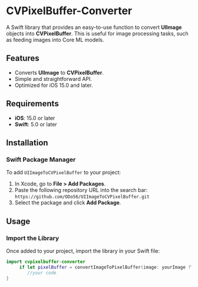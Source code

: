 # CVPixelBuffer-Converter

A Swift library that provides an easy-to-use function to convert **UIImage** objects into **CVPixelBuffer**. This is useful for image processing tasks, such as feeding images into Core ML models.

## Features
- Converts **UIImage** to **CVPixelBuffer**.
- Simple and straightforward API.
- Optimized for iOS 15.0 and later.

## Requirements
- **iOS**: 15.0 or later
- **Swift**: 5.0 or later

## Installation

### Swift Package Manager
To add `UIImageToCVPixelBuffer` to your project:

1. In Xcode, go to **File > Add Packages**.
2. Paste the following repository URL into the search bar:  
   `https://github.com/ODo56/UIImageToCVPixelBuffer.git`
3. Select the package and click **Add Package**.

## Usage

### Import the Library
Once added to your project, import the library in your Swift file:

```swift
import cvpixelbuffer-converter
     if let pixelBuffer = convertImageToPixelBuffer(image: yourImage ?? backupImage, imageWidht: width, imageHeight: height) {
        //your code
}

